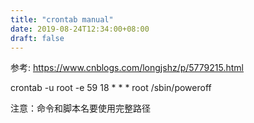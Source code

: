 ```yaml
---
title: "crontab manual"
date: 2019-08-24T12:34:00+08:00
draft: false
---
```

参考: https://www.cnblogs.com/longjshz/p/5779215.html

crontab -u root -e 
59 18 * * * root /sbin/poweroff

注意：命令和脚本名要使用完整路径